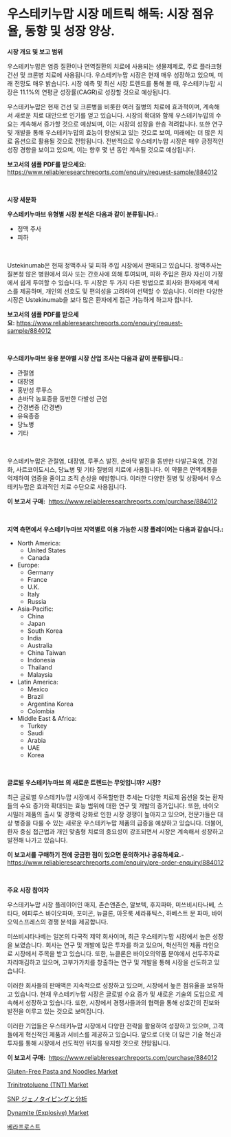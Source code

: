 <p><h1>우스테키누맙 시장 메트릭 해독: 시장 점유율, 동향 및 성장 양상.</h1></p><p><strong>시장 개요 및 보고 범위</strong></p>
<p><p>우스테키누맙은 염증 질환이나 면역질환의 치료에 사용되는 생물제제로, 주로 플라크형 건선 및 크론병 치료에 사용됩니다. 우스테키누맙 시장은 현재 매우 성장하고 있으며, 미래 전망도 매우 밝습니다. 시장 예측 및 최신 시장 트렌드를 통해 볼 때, 우스테키누맙 시장은 11.1%의 연평균 성장률(CAGR)로 성장할 것으로 예상됩니다. </p><p>우스테키누맙은 현재 건선 및 크론병을 비롯한 여러 질병의 치료에 효과적이며, 계속해서 새로운 치료 대안으로 인기를 얻고 있습니다. 시장의 확대와 함께 우스테키누맙의 수요는 계속해서 증가할 것으로 예상되며, 이는 시장의 성장을 한층 격려합니다. 또한 연구 및 개발을 통해 우스테키누맙의 효능이 향상되고 있는 것으로 보여, 미래에는 더 많은 치료 옵션으로 활용될 것으로 전망됩니다. 전반적으로 우스테키누맙 시장은 매우 긍정적인 성장 경향을 보이고 있으며, 이는 향후 몇 년 동안 계속될 것으로 예상됩니다.</p></p>
<p><strong>보고서의 샘플 PDF를 받으세요:</strong> <a href="https://www.reliableresearchreports.com/enquiry/request-sample/884012">https://www.reliableresearchreports.com/enquiry/request-sample/884012</a></p>
<p>&nbsp;</p>
<p><strong>시장 세분화</strong></p>
<p><strong>우스테키누마브 유형별 시장 분석은 다음과 같이 분류됩니다.:</strong></p>
<p><ul><li>정맥 주사</li><li>피하</li></ul></p>
<p>&nbsp;</p>
<p><p>Ustekinumab은 현재 정맥주사 및 피하 주입 시장에서 판매되고 있습니다. 정맥주사는 질본청 않은 병원에서 의사 또는 간호사에 의해 투여되며, 피하 주입은 환자 자신이 가정에서 쉽게 투여할 수 있습니다. 두 시장은 두 가지 다른 방법으로 회사와 환자에게 액세스를 제공하며, 개인의 선호도 및 편의성을 고려하여 선택할 수 있습니다. 이러한 다양한 시장은 Ustekinumab을 보다 많은 환자에게 접근 가능하게 하고자 합니다.</p></p>
<p><strong>보고서의 샘플 PDF를 받으세요:</strong>&nbsp;<a href="https://www.reliableresearchreports.com/enquiry/request-sample/884012">https://www.reliableresearchreports.com/enquiry/request-sample/884012</a></p>
<p>&nbsp;</p>
<p><strong> 우스테키누마브 응용 분야별 시장 산업 조사는 다음과 같이 분류됩니다.:</strong></p>
<p><ul><li>관절염</li><li>대장염</li><li>홍반성 루푸스</li><li>손바닥 농포증을 동반한 다발성 근염</li><li>간경변증 (간경변)</li><li>유육종증</li><li>당뇨병</li><li>기타</li></ul></p>
<p>&nbsp;</p>
<p><p>우스테키누맙은 관절염, 대장염, 루푸스 발진, 손바닥 발진을 동반한 다발근육염, 간경화, 사르코이도시스, 당뇨병 및 기타 질병의 치료에 사용됩니다. 이 약물은 면역계통을 억제하여 염증을 줄이고 조직 손상을 예방합니다. 이러한 다양한 질병 및 상황에서 우스테키누맙은 효과적인 치료 수단으로 사용됩니다.</p></p>
<p><strong>이 보고서 구매:</strong>&nbsp; <a href="https://www.reliableresearchreports.com/purchase/884012">https://www.reliableresearchreports.com/purchase/884012</a></p>
<p>&nbsp;</p>
<p><strong>지역 측면에서 우스테키누마브 지역별로 이용 가능한 시장 플레이어는 다음과 같습니다.:</strong></p>
<p><ul>
    <li>
        North America:
        <ul>
            <li>United States</li>
            <li>Canada</li>
        </ul>
    </li>
    <li>
        Europe:
        <ul>
            <li>Germany</li>
            <li>France</li>
            <li>U.K.</li>
            <li>Italy</li>
            <li>Russia</li>
        </ul>
    </li>
    <li>
        Asia-Pacific:
        <ul>
            <li>China</li>
            <li>Japan</li>
            <li>South Korea</li>
            <li>India</li>
            <li>Australia</li>
            <li>China Taiwan</li>
            <li>Indonesia</li>
            <li>Thailand</li>
            <li>Malaysia</li>
        </ul>
    </li>
    <li>
        Latin America:
        <ul>
            <li>Mexico</li>
            <li>Brazil</li>
            <li>Argentina Korea</li>
            <li>Colombia</li>
        </ul>
    </li>
    <li>
        Middle East & Africa:
        <ul>
            <li>Turkey</li>
            <li>Saudi</li>
            <li>Arabia</li>
            <li>UAE</li>
            <li>Korea</li>
        </ul>
    </li>
    </ul></p>
<p>&nbsp;</p>
<p><strong>글로벌 우스테키누마브 의 새로운 트렌드는 무엇입니까? 시장?</strong></p>
<p><p>최근 글로벌 우스테키누맙 시장에서 주목할만한 추세는 다양한 치료제 옵션을 찾는 환자들의 수요 증가와 확대되는 효능 범위에 대한 연구 및 개발의 증가입니다. 또한, 바이오시밀러 제품의 출시 및 경쟁력 강화로 인한 시장 경쟁이 높아지고 있으며, 전문가들은 대상 병증을 다룰 수 있는 새로운 우스테키누맙 제품의 급증을 예상하고 있습니다. 더불어, 환자 중심 접근법과 개인 맞춤형 치료의 중요성이 강조되면서 시장은 계속해서 성장하고 발전해 나가고 있습니다.</p></p>
<p><strong>이 보고서를 구매하기 전에 궁금한 점이 있으면 문의하거나 공유하세요.</strong>- <a href="https://www.reliableresearchreports.com/enquiry/pre-order-enquiry/884012">https://www.reliableresearchreports.com/enquiry/pre-order-enquiry/884012</a></p>
<p>&nbsp;</p>
<p><strong>주요 시장 참여자</strong></p>
<p><p>우스테키누맙 시장 플레이어인 매지, 존슨앤존슨, 알보텍, 후지파마, 미쓰비시타나베, 스타다, 에피루스 바이오파마, 포미곤, 뉴클론, 아웃룩 세라퓨틱스, 하베스트 문 파마, 바이오익스프레스의 경쟁 분석을 제공합니다. </p><p>미쓰비시타나베는 일본의 다국적 제약 회사이며, 최근 우스테키누맙 시장에서 높은 성장을 보였습니다. 회사는 연구 및 개발에 많은 투자를 하고 있으며, 혁신적인 제품 라인으로 시장에서 주목을 받고 있습니다. 또한, 뉴클론은 바이오의약품 분야에서 선두주자로 자리매김하고 있으며, 고부가가치를 창출하는 연구 및 개발을 통해 시장을 선도하고 있습니다. </p><p>이러한 회사들의 판매액은 지속적으로 성장하고 있으며, 시장에서 높은 점유율을 보유하고 있습니다. 현재 우스테키누맙 시장은 글로벌 수요 증가 및 새로운 기술의 도입으로 계속해서 성장하고 있습니다. 또한, 시장에서 경쟁사들과의 협력을 통해 상호간의 진보와 발전을 이루고 있는 것으로 보여집니다. </p><p>이러한 기업들은 우스테키누맙 시장에서 다양한 전략을 활용하여 성장하고 있으며, 고객들에게 혁신적인 제품과 서비스를 제공하고 있습니다. 앞으로 더욱 더 많은 기술 혁신과 투자를 통해 시장에서 선도적인 위치를 유지할 것으로 전망됩니다.</p></p>
<p><strong>이 보고서 구매:</strong>&nbsp;&nbsp;<a href="https://www.reliableresearchreports.com/purchase/884012">https://www.reliableresearchreports.com/purchase/884012</a></p>
<p><p><a href="https://view.publitas.com/reportprime-1/gluten-free-pasta-and-noodles-market-research-report-forecasted-for-period-from-2024-2031-by-market-type-market-application-and-region/">Gluten-Free Pasta and Noodles Market</a></p><p><a href="https://github.com/luckyshygirl/Market-Research-Report-List-3/blob/main/trinitrotoluene-tnt-market.md">Trinitrotoluene (TNT) Market</a></p><p><a href="https://github.com/mohamedbakry57/Market-Research-Report-List-3/blob/main/46689161554.md">SNP ジェノタイピングと分析</a></p><p><a href="https://github.com/vimar16th/Market-Research-Report-List-3/blob/main/dynamite-explosive-market.md">Dynamite (Explosive) Market</a></p><p><a href="https://github.com/vsnao330707/Market-Research-Report-List-1/blob/main/43945791157.md">베라프로스트</a></p></p>
